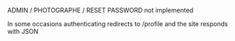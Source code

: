 ADMIN / PHOTOGRAPHE / RESET PASSWORD not implemented

In some occasions authenticating redirects to /profile and the site responds with JSON
